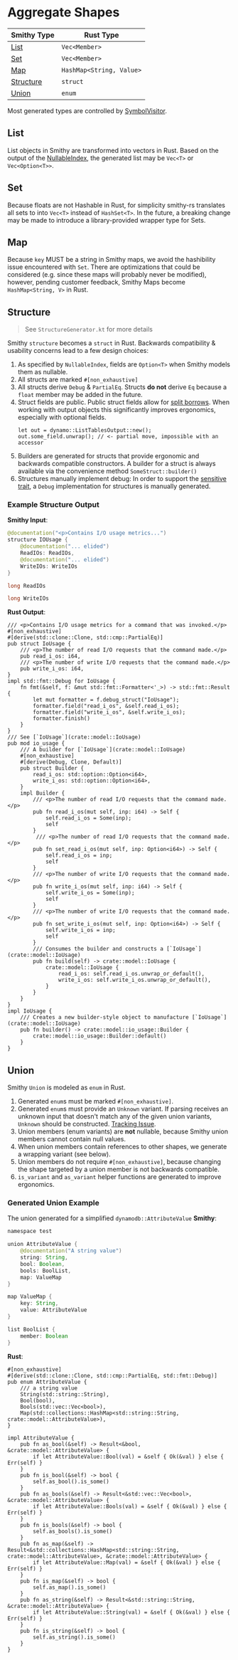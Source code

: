 # Aggregate Shapes

| Smithy Type | Rust Type |
| ----------- | ----------- |
| [List](#list) | `Vec<Member>` |
| [Set](#set) | `Vec<Member>` |
| [Map](#map) | `HashMap<String, Value>` |
| [Structure](#structure) | `struct` |
| [Union](#union) | `enum` |

Most generated types are controlled by [SymbolVisitor](https://github.com/smithy-lang/smithy-rs/blob/main/codegen/src/main/kotlin/software/amazon/smithy/rust/codegen/smithy/SymbolVisitor.kt).

## List
List objects in Smithy are transformed into vectors in Rust. Based on the output of the [NullableIndex](https://awslabs.github.io/smithy/javadoc/1.5.1/software/amazon/smithy/model/knowledge/NullableIndex.html), the generated list may be `Vec<T>` or `Vec<Option<T>>`.

## Set
Because floats are not Hashable in Rust, for simplicity smithy-rs translates all sets to into `Vec<T>` instead of `HashSet<T>`. In the future, a breaking change may be made to introduce a library-provided wrapper type for Sets.

## Map
Because `key` MUST be a string in Smithy maps, we avoid the hashibility issue encountered with `Set`. There are optimizations that could be considered (e.g. since these maps will probably never be modified), however, pending customer feedback, Smithy Maps become `HashMap<String, V>` in Rust.

## Structure
> See `StructureGenerator.kt` for more details

Smithy `structure` becomes a `struct` in Rust. Backwards compatibility & usability concerns lead to a few design choices:

  1. As specified by `NullableIndex`, fields are `Option<T>` when Smithy models them as nullable.
  2. All structs are marked `#[non_exhaustive]`
  3. All structs derive `Debug` & `PartialEq`. Structs **do not** derive `Eq` because a `float` member may be added in the future.
  4. Struct fields are public. Public struct fields allow for [split borrows](https://doc.rust-lang.org/nomicon/borrow-splitting.html). When working with output objects this significantly improves ergonomics, especially with optional fields.
      ```rust,ignore
      let out = dynamo::ListTablesOutput::new();
      out.some_field.unwrap(); // <- partial move, impossible with an accessor
      ```
  5. Builders are generated for structs that provide ergonomic and backwards compatible constructors. A builder for a struct is always available via the convenience method `SomeStruct::builder()`
  6. Structures manually implement debug: In order to support the [sensitive trait](https://awslabs.github.io/smithy/1.0/spec/core/documentation-traits.html#sensitive-trait), a `Debug` implementation for structures is manually generated.

### Example Structure Output
**Smithy Input**:

```java
@documentation("<p>Contains I/O usage metrics...")
structure IOUsage {
    @documentation("... elided")
    ReadIOs: ReadIOs,
    @documentation("... elided")
    WriteIOs: WriteIOs
}

long ReadIOs

long WriteIOs
```
**Rust Output**:
```rust,ignore
/// <p>Contains I/O usage metrics for a command that was invoked.</p>
#[non_exhaustive]
#[derive(std::clone::Clone, std::cmp::PartialEq)]
pub struct IoUsage {
    /// <p>The number of read I/O requests that the command made.</p>
    pub read_i_os: i64,
    /// <p>The number of write I/O requests that the command made.</p>
    pub write_i_os: i64,
}
impl std::fmt::Debug for IoUsage {
    fn fmt(&self, f: &mut std::fmt::Formatter<'_>) -> std::fmt::Result {
        let mut formatter = f.debug_struct("IoUsage");
        formatter.field("read_i_os", &self.read_i_os);
        formatter.field("write_i_os", &self.write_i_os);
        formatter.finish()
    }
}
/// See [`IoUsage`](crate::model::IoUsage)
pub mod io_usage {
    /// A builder for [`IoUsage`](crate::model::IoUsage)
    #[non_exhaustive]
    #[derive(Debug, Clone, Default)]
    pub struct Builder {
        read_i_os: std::option::Option<i64>,
        write_i_os: std::option::Option<i64>,
    }
    impl Builder {
        /// <p>The number of read I/O requests that the command made.</p>
        pub fn read_i_os(mut self, inp: i64) -> Self {
            self.read_i_os = Some(inp);
            self
        }
         /// <p>The number of read I/O requests that the command made.</p>
        pub fn set_read_i_os(mut self, inp: Option<i64>) -> Self {
            self.read_i_os = inp;
            self
        }
        /// <p>The number of write I/O requests that the command made.</p>
        pub fn write_i_os(mut self, inp: i64) -> Self {
            self.write_i_os = Some(inp);
            self
        }
        /// <p>The number of write I/O requests that the command made.</p>
        pub fn set_write_i_os(mut self, inp: Option<i64>) -> Self {
            self.write_i_os = inp;
            self
        }
        /// Consumes the builder and constructs a [`IoUsage`](crate::model::IoUsage)
        pub fn build(self) -> crate::model::IoUsage {
            crate::model::IoUsage {
                read_i_os: self.read_i_os.unwrap_or_default(),
                write_i_os: self.write_i_os.unwrap_or_default(),
            }
        }
    }
}
impl IoUsage {
    /// Creates a new builder-style object to manufacture [`IoUsage`](crate::model::IoUsage)
    pub fn builder() -> crate::model::io_usage::Builder {
        crate::model::io_usage::Builder::default()
    }
}
```

## Union
Smithy `Union` is modeled as `enum` in Rust.

1. Generated `enum`s must be marked `#[non_exhaustive]`.
2. Generated `enum`s must provide an `Unknown` variant. If parsing receives an unknown input that doesn't match any of the given union variants, `Unknown` should be constructed. [Tracking Issue](https://github.com/smithy-lang/smithy-rs/issues/185).
3. Union members (enum variants) are **not** nullable, because Smithy union members cannot contain null values.
4. When union members contain references to other shapes, we generate a wrapping variant (see below).
5. Union members do not require `#[non_exhaustive]`, because changing the shape targeted by a union member is not backwards compatible.
6. `is_variant` and `as_variant` helper functions are generated to improve ergonomics.

### Generated Union Example
The union generated for a simplified `dynamodb::AttributeValue`
**Smithy**:
```java
namespace test

union AttributeValue {
    @documentation("A string value")
    string: String,
    bool: Boolean,
    bools: BoolList,
    map: ValueMap
}

map ValueMap {
    key: String,
    value: AttributeValue
}

list BoolList {
    member: Boolean
}
```
**Rust**:
```rust,ignore
#[non_exhaustive]
#[derive(std::clone::Clone, std::cmp::PartialEq, std::fmt::Debug)]
pub enum AttributeValue {
    /// a string value
    String(std::string::String),
    Bool(bool),
    Bools(std::vec::Vec<bool>),
    Map(std::collections::HashMap<std::string::String, crate::model::AttributeValue>),
}

impl AttributeValue {
    pub fn as_bool(&self) -> Result<&bool, &crate::model::AttributeValue> {
        if let AttributeValue::Bool(val) = &self { Ok(&val) } else { Err(self) }
    }
    pub fn is_bool(&self) -> bool {
        self.as_bool().is_some()
    }
    pub fn as_bools(&self) -> Result<&std::vec::Vec<bool>, &crate::model::AttributeValue> {
        if let AttributeValue::Bools(val) = &self { Ok(&val) } else { Err(self) }
    }
    pub fn is_bools(&self) -> bool {
        self.as_bools().is_some()
    }
    pub fn as_map(&self) -> Result<&std::collections::HashMap<std::string::String, crate::model::AttributeValue>, &crate::model::AttributeValue> {
        if let AttributeValue::Map(val) = &self { Ok(&val) } else { Err(self) }
    }
    pub fn is_map(&self) -> bool {
        self.as_map().is_some()
    }
    pub fn as_string(&self) -> Result<&std::string::String, &crate::model::AttributeValue> {
        if let AttributeValue::String(val) = &self { Ok(&val) } else { Err(self) }
    }
    pub fn is_string(&self) -> bool {
        self.as_string().is_some()
    }
}
```
